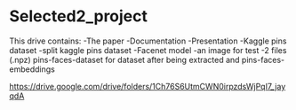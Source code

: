 # Selected2_project

This drive contains:
 -The paper
 -Documentation
 -Presentation
 -Kaggle pins dataset
 -split kaggle pins dataset
 -Facenet model
 -an image for test
 -2 files (.npz) pins-faces-dataset for dataset after being extracted and pins-faces-embeddings

https://drive.google.com/drive/folders/1Ch76S6UtmCWN0irpzdsWjPqI7_jayqdA

